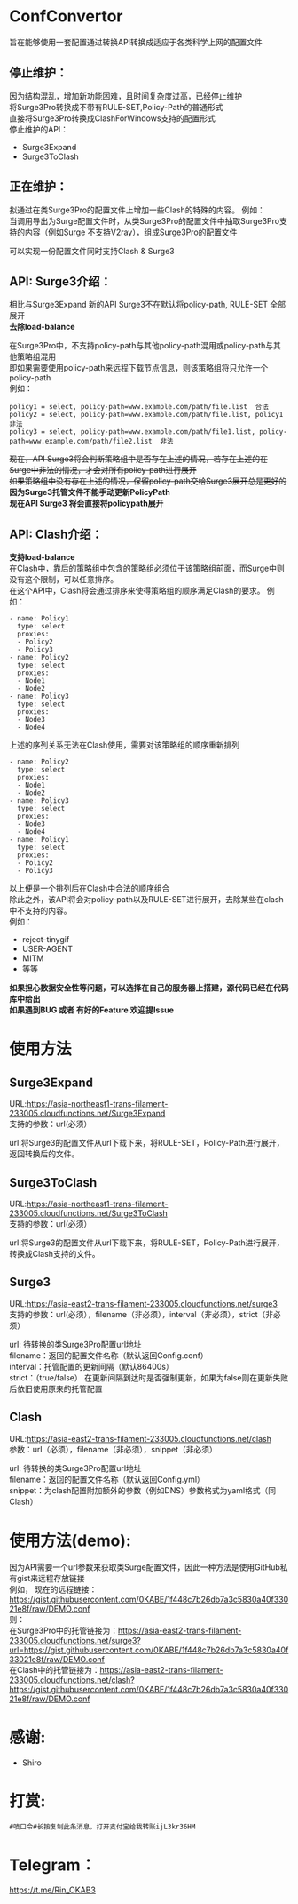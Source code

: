# ConfConvertor
旨在能够使用一套配置通过转换API转换成适应于各类科学上网的配置文件

## 停止维护：  
因为结构混乱，增加新功能困难，且时间复杂度过高，已经停止维护  
将Surge3Pro转换成不带有RULE-SET,Policy-Path的普通形式  
直接将Surge3Pro转换成ClashForWindows支持的配置形式  
停止维护的API：  
* Surge3Expand  
* Surge3ToClash



## 正在维护：
拟通过在类Surge3Pro的配置文件上增加一些Clash的特殊的内容。
例如：  
当调用导出为Surge配置文件时，从类Surge3Pro的配置文件中抽取Surge3Pro支持的内容（例如Surge 不支持V2ray），组成Surge3Pro的配置文件

可以实现一份配置文件同时支持Clash & Surge3

## API: Surge3介绍：  
相比与Surge3Expand 新的API Surge3不在默认将policy-path, RULE-SET 全部展开  
**去除load-balance**  

在Surge3Pro中，不支持policy-path与其他policy-path混用或policy-path与其他策略组混用  
即如果需要使用policy-path来远程下载节点信息，则该策略组将只允许一个policy-path  
例如：  
```
policy1 = select, policy-path=www.example.com/path/file.list  合法  
policy2 = select, policy-path=www.example.com/path/file.list, policy1  非法  
policy3 = select, policy-path=www.example.com/path/file1.list, policy-path=www.example.com/path/file2.list  非法  
```
~~现在，API Surge3将会判断策略组中是否存在上述的情况，若存在上述的在Surge中非法的情况，才会对所有policy-path进行展开  
如果策略组中没有存在上述的情况，保留policy-path交给Surge3展开总是更好的~~  
**因为Surge3托管文件不能手动更新PolicyPath  
现在API Surge3 将会直接将policypath展开**

## API: Clash介绍：  
**支持load-balance**  
在Clash中，靠后的策略组中包含的策略组必须位于该策略组前面，而Surge中则没有这个限制，可以任意排序。  
在这个API中，Clash将会通过排序来使得策略组的顺序满足Clash的要求。
例如：  
```
- name: Policy1
  type: select
  proxies:
  - Policy2
  - Policy3
- name: Policy2
  type: select
  proxies:
  - Node1
  - Node2
- name: Policy3
  type: select
  proxies:
  - Node3
  - Node4
```
上述的序列关系无法在Clash使用，需要对该策略组的顺序重新排列
```
- name: Policy2
  type: select
  proxies:
  - Node1
  - Node2
- name: Policy3
  type: select
  proxies:
  - Node3
  - Node4
- name: Policy1
  type: select
  proxies:
  - Policy2
  - Policy3
```
以上便是一个排列后在Clash中合法的顺序组合  
除此之外，该API将会对policy-path以及RULE-SET进行展开，去除某些在clash中不支持的内容。  
例如：  
* reject-tinygif
* USER-AGENT
* MITM
* 等等




**如果担心数据安全性等问题，可以选择在自己的服务器上搭建，源代码已经在代码库中给出**  
**如果遇到BUG 或者 有好的Feature 欢迎提Issue**

# 使用方法
## Surge3Expand
URL:https://asia-northeast1-trans-filament-233005.cloudfunctions.net/Surge3Expand  
支持的参数：url(必须）

url:将Surge3的配置文件从url下载下来，将RULE-SET，Policy-Path进行展开，返回转换后的文件。

## Surge3ToClash
URL:https://asia-northeast1-trans-filament-233005.cloudfunctions.net/Surge3ToClash  
支持的参数：url(必须）

url:将Surge3的配置文件从url下载下来，将RULE-SET，Policy-Path进行展开，转换成Clash支持的文件。

## Surge3
URL:https://asia-east2-trans-filament-233005.cloudfunctions.net/surge3  
支持的参数：url(必须），filename（非必须），interval（非必须），strict（非必须）

url: 待转换的类Surge3Pro配置url地址  
filename：返回的配置文件名称（默认返回Config.conf）  
interval：托管配置的更新间隔（默认86400s）  
strict：（true/false）  在更新间隔到达时是否强制更新，如果为false则在更新失败后依旧使用原来的托管配置

## Clash
URL:https://asia-east2-trans-filament-233005.cloudfunctions.net/clash  
参数：url（必须），filename（非必须），snippet（非必须）  

url: 待转换的类Surge3Pro配置url地址  
filename：返回的配置文件名称（默认返回Config.yml）  
snippet：为clash配置附加额外的参数（例如DNS）参数格式为yaml格式（同Clash）  

# 使用方法(demo):  
因为API需要一个url参数来获取类Surge配置文件，因此一种方法是使用GitHub私有gist来远程存放链接  
例如， 现在的远程链接： https://gist.githubusercontent.com/0KABE/1f448c7b26db7a3c5830a40f33021e8f/raw/DEMO.conf  
则：  
在Surge3Pro中的托管链接为：https://asia-east2-trans-filament-233005.cloudfunctions.net/surge3?url=https://gist.githubusercontent.com/0KABE/1f448c7b26db7a3c5830a40f33021e8f/raw/DEMO.conf  
在Clash中的托管链接为：https://asia-east2-trans-filament-233005.cloudfunctions.net/clash?https://gist.githubusercontent.com/0KABE/1f448c7b26db7a3c5830a40f33021e8f/raw/DEMO.conf

# 感谢:  
* Shiro  

# 打赏:  
```
#吱口令#长按复制此条消息，打开支付宝给我转账ijL3kr36HM
```
# Telegram：  
https://t.me/Rin_OKAB3
